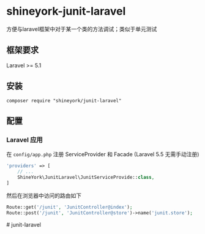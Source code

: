 # shineyork-junit-laravel

方便与laravel框架中对于某一个类的方法调试；类似于单元测试

## 框架要求

Laravel >= 5.1

## 安装

```shell
composer require "shineyork/junit-laravel"
```

## 配置

### Laravel 应用

在 `config/app.php` 注册 ServiceProvider 和 Facade (Laravel 5.5 无需手动注册)

```php
'providers' => [
    // ...
    ShineYork\JunitLaravel\JunitServiceProvide::class,
]
```

然后在浏览器中访问的路由如下

```php
Route::get('/junit', 'JunitController@index');
Route::post('/junit', 'JunitController@store')->name('junit.store');
```
#   j u n i t - l a r a v e l  
 
